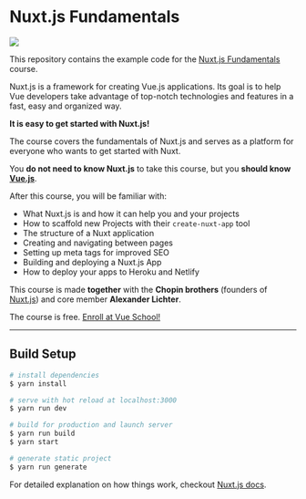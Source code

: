 # Nuxt.js Fundamentals

[![](https://vueschool.s3.amazonaws.com/4d844f1712a19f3de8c4fed7558ee654/nuxt-fundamentals.png)](https://vueschool.io/courses/nuxtjs-fundamentals)

This repository contains the example code for the [Nuxt.js Fundamentals](https://vueschool.io/courses/nuxtjs-fundamentals) course.


Nuxt.js is a framework for creating Vue.js applications. Its goal is to help Vue developers take advantage of top-notch technologies and features in a fast, easy and organized way. 

**It is easy to get started with Nuxt.js!**

The course covers the fundamentals of Nuxt.js and serves as a platform for everyone who wants to get started with Nuxt.

You **do not need to know Nuxt.js** to take this course, but you **should know [Vue.js](https://vueschool.io/courses)**.

After this course, you will be familiar with:
- What Nuxt.js is and how it can help you and your projects
- How to scaffold new Projects with their `create-nuxt-app` tool
- The structure of a Nuxt application
- Creating and navigating between pages
- Setting up meta tags for improved SEO
- Building and deploying a Nuxt.js App
- How to deploy your apps to Heroku and Netlify

This course is made **together** with the **Chopin brothers** (founders of [Nuxt.js](https://nuxtjs.org/)) and core member **Alexander Lichter**.

The course is free. [Enroll at Vue School!](https://vueschool.io/courses/nuxtjs-fundamentals)


---

## Build Setup

``` bash
# install dependencies
$ yarn install

# serve with hot reload at localhost:3000
$ yarn run dev

# build for production and launch server
$ yarn run build
$ yarn start

# generate static project
$ yarn run generate
```

For detailed explanation on how things work, checkout [Nuxt.js docs](https://nuxtjs.org).
